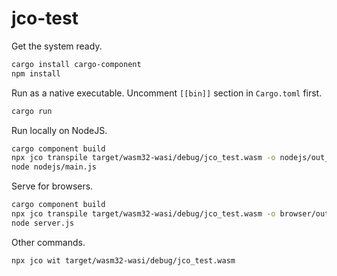 # jco-test

Get the system ready.

```bash
cargo install cargo-component
npm install
```

Run as a native executable. Uncomment `[[bin]]` section in `Cargo.toml` first.

```bash
cargo run
```

Run locally on NodeJS.

```bash
cargo component build
npx jco transpile target/wasm32-wasi/debug/jco_test.wasm -o nodejs/out_dir
node nodejs/main.js
```

Serve for browsers.

```bash
cargo component build
npx jco transpile target/wasm32-wasi/debug/jco_test.wasm -o browser/out_dir --no-nodejs-compat
node server.js
```

Other commands.

```bash
npx jco wit target/wasm32-wasi/debug/jco_test.wasm
```

